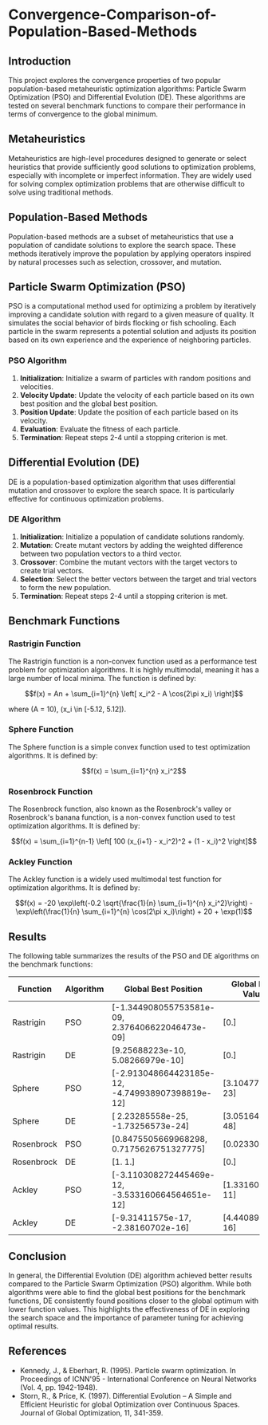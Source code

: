 # Convergence-Comparison-of-Population-Based-Methods

## Introduction

This project explores the convergence properties of two popular population-based metaheuristic optimization algorithms: Particle Swarm Optimization (PSO) and Differential Evolution (DE). These algorithms are tested on several benchmark functions to compare their performance in terms of convergence to the global minimum.

## Metaheuristics

Metaheuristics are high-level procedures designed to generate or select heuristics that provide sufficiently good solutions to optimization problems, especially with incomplete or imperfect information. They are widely used for solving complex optimization problems that are otherwise difficult to solve using traditional methods.

## Population-Based Methods

Population-based methods are a subset of metaheuristics that use a population of candidate solutions to explore the search space. These methods iteratively improve the population by applying operators inspired by natural processes such as selection, crossover, and mutation.

## Particle Swarm Optimization (PSO)

PSO is a computational method used for optimizing a problem by iteratively improving a candidate solution with regard to a given measure of quality. It simulates the social behavior of birds flocking or fish schooling. Each particle in the swarm represents a potential solution and adjusts its position based on its own experience and the experience of neighboring particles.

### PSO Algorithm

1. **Initialization**: Initialize a swarm of particles with random positions and velocities.
2. **Velocity Update**: Update the velocity of each particle based on its own best position and the global best position.
3. **Position Update**: Update the position of each particle based on its velocity.
4. **Evaluation**: Evaluate the fitness of each particle.
5. **Termination**: Repeat steps 2-4 until a stopping criterion is met.

## Differential Evolution (DE)

DE is a population-based optimization algorithm that uses differential mutation and crossover to explore the search space. It is particularly effective for continuous optimization problems.

### DE Algorithm

1. **Initialization**: Initialize a population of candidate solutions randomly.
2. **Mutation**: Create mutant vectors by adding the weighted difference between two population vectors to a third vector.
3. **Crossover**: Combine the mutant vectors with the target vectors to create trial vectors.
4. **Selection**: Select the better vectors between the target and trial vectors to form the new population.
5. **Termination**: Repeat steps 2-4 until a stopping criterion is met.

## Benchmark Functions

### Rastrigin Function

The Rastrigin function is a non-convex function used as a performance test problem for optimization algorithms. It is highly multimodal, meaning it has a large number of local minima. The function is defined by:

$$f(x) = An + \sum_{i=1}^{n} \left[ x_i^2 - A \cos(2\pi x_i) \right]$$

where \(A = 10\), \(x_i \in [-5.12, 5.12]\).

### Sphere Function

The Sphere function is a simple convex function used to test optimization algorithms. It is defined by:

$$f(x) = \sum_{i=1}^{n} x_i^2$$

### Rosenbrock Function

The Rosenbrock function, also known as the Rosenbrock's valley or Rosenbrock's banana function, is a non-convex function used to test optimization algorithms. It is defined by:

$$f(x) = \sum_{i=1}^{n-1} \left[ 100 (x_{i+1} - x_i^2)^2 + (1 - x_i)^2 \right]$$

### Ackley Function

The Ackley function is a widely used multimodal test function for optimization algorithms. It is defined by:

$$f(x) = -20 \exp\left(-0.2 \sqrt{\frac{1}{n} \sum_{i=1}^{n} x_i^2}\right) - \exp\left(\frac{1}{n} \sum_{i=1}^{n} \cos(2\pi x_i)\right) + 20 + \exp(1)$$

## Results

The following table summarizes the results of the PSO and DE algorithms on the benchmark functions:

| Function   | Algorithm | Global Best Position                         | Global Best Value       |
|------------|-----------|----------------------------------------------|-------------------------|
| Rastrigin  | PSO       | [-1.344908055753581e-09, 2.376406622046473e-09] | [0.]                    |
| Rastrigin  | DE        | [9.25688223e-10, 5.08266979e-10]             | [0.]                    |
| Sphere     | PSO       | [-2.913048664423185e-12, -4.749938907398819e-12] | [3.10477721e-23]        |
| Sphere     | DE        | [ 2.23285558e-25, -1.73256573e-24]           | [3.05164045e-48]        |
| Rosenbrock | PSO       | [0.8475505669968298, 0.7175626751327775]     | [0.02330156]            |
| Rosenbrock | DE        | [1. 1.]                                      | [0.]                    |
| Ackley     | PSO       | [-3.110308272445469e-12, -3.533160664564651e-12] | [1.3316015e-11]         |
| Ackley     | DE        | [-9.31411575e-17, -2.38160702e-16]           | [4.4408921e-16]         |

## Conclusion

In general, the Differential Evolution (DE) algorithm achieved better results compared to the Particle Swarm Optimization (PSO) algorithm. While both algorithms were able to find the global best positions for the benchmark functions, DE consistently found positions closer to the global optimum with lower function values. This highlights the effectiveness of DE in exploring the search space and the importance of parameter tuning for achieving optimal results.

## References

- Kennedy, J., & Eberhart, R. (1995). Particle swarm optimization. In Proceedings of ICNN'95 - International Conference on Neural Networks (Vol. 4, pp. 1942-1948).
- Storn, R., & Price, K. (1997). Differential Evolution – A Simple and Efficient Heuristic for global Optimization over Continuous Spaces. Journal of Global Optimization, 11, 341-359.